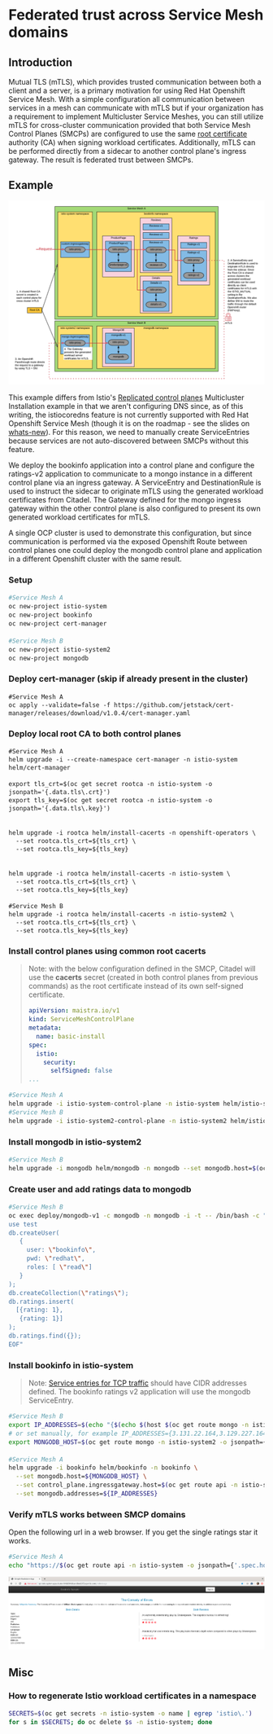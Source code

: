 # Federated trust across Service Mesh domains

## Introduction

Mutual TLS (mTLS), which provides trusted communication between both a client and a server, is a primary motivation for using Red Hat Openshift Service Mesh. With a simple configuration all communication between services in a mesh can communicate with mTLS but if your organization has a requirement to implement Multicluster Service Meshes, you can still utilize mTLS for cross-cluster communication provided that both Service Mesh Control Planes (SMCPs) are configured to use the same [root certificate](https://en.wikipedia.org/wiki/Root_certificate) authority (CA) when signing workload certificates. Additionally, mTLS can be performed directly from a sidecar to another control plane's ingress gateway. The result is federated trust between SMCPs.

## Example

![Federated trust](./documentation/pictures/federated-trust.png)

This example differs from Istio's [Replicated control planes](https://istio.io/latest/docs/setup/install/multicluster/gateways/) Multicluster Installation example in that we aren't configuring DNS since, as of this writing, the istiocoredns feature is not currently supported with Red Hat Openshift Service Mesh (though it is on the roadmap - see the slides on [whats-new](https://www.openshift.com/learn/whats-new)). For this reason, we need to manually create ServiceEntries because services are not auto-discovered between SMCPs without this feature.

We deploy the bookinfo application into a control plane and configure the ratings-v2 application to communicate to a mongo instance in a different control plane via an ingress gateway. A ServiceEntry and DestinationRule is used to instruct the sidecar to originate mTLS using the generated workload certificates from Citadel. The Gateway defined for the mongo ingress gateway within the other control plane is also configured to present its own generated workload certificates for mTLS.

A single OCP cluster is used to demonstrate this configuration, but since communication is performed via the exposed Openshift Route between control planes one could deploy the mongodb control plane and application in a different Openshift cluster with the same result.

### Setup

```sh
#Service Mesh A
oc new-project istio-system
oc new-project bookinfo
oc new-project cert-manager

#Service Mesh B
oc new-project istio-system2
oc new-project mongodb
```

### Deploy cert-manager (skip if already present in the cluster)

```shell
#Service Mesh A
oc apply --validate=false -f https://github.com/jetstack/cert-manager/releases/download/v1.0.4/cert-manager.yaml
```

### Deploy local root CA to both control planes

```shell
#Service Mesh A
helm upgrade -i --create-namespace cert-manager -n istio-system helm/cert-manager

export tls_crt=$(oc get secret rootca -n istio-system -o jsonpath='{.data.tls\.crt}')
export tls_key=$(oc get secret rootca -n istio-system -o jsonpath='{.data.tls\.key}')


helm upgrade -i rootca helm/install-cacerts -n openshift-operators \
  --set rootca.tls_crt=${tls_crt} \
  --set rootca.tls_key=${tls_key}


helm upgrade -i rootca helm/install-cacerts -n istio-system \
  --set rootca.tls_crt=${tls_crt} \
  --set rootca.tls_key=${tls_key}

#Service Mesh B
helm upgrade -i rootca helm/install-cacerts -n istio-system2 \
  --set rootca.tls_crt=${tls_crt} \
  --set rootca.tls_key=${tls_key}
```

### Install control planes using common root cacerts

> Note: with the below configuration defined in the SMCP, Citadel will use the **cacerts** secret (created in both control planes from previous commands) as the root certificate instead of its own self-signed certificate.
>
> ```yaml
> apiVersion: maistra.io/v1
> kind: ServiceMeshControlPlane
> metadata:
>   name: basic-install
> spec:
>   istio:
>     security:
>       selfSigned: false
> ...
> ```

```sh
#Service Mesh A
helm upgrade -i istio-system-control-plane -n istio-system helm/istio-system-control-plane
#Service Mesh B
helm upgrade -i istio-system2-control-plane -n istio-system2 helm/istio-system2-control-plane
```

### Install mongodb in istio-system2

```sh
#Service Mesh B
helm upgrade -i mongodb helm/mongodb -n mongodb --set mongodb.host=$(oc get route mongo -n istio-system2 -o jsonpath={.spec.host})
```

### Create user and add ratings data to mongodb

```sh
#Service Mesh B
oc exec deploy/mongodb-v1 -c mongodb -n mongodb -i -t -- /bin/bash -c "cat <<EOF | mongo -u admin -p redhat --authenticationDatabase admin
use test
db.createUser(
   {
     user: \"bookinfo\",
     pwd: \"redhat\",
     roles: [ \"read\"]
   }
);
db.createCollection(\"ratings\");
db.ratings.insert(
  [{rating: 1},
   {rating: 1}]
);
db.ratings.find({});
EOF"
```

### Install bookinfo in istio-system

> Note: [Service entries for TCP traffic](https://istio.io/latest/blog/2018/egress-tcp/#service-entries-for-tcp-traffic) should have CIDR addresses defined. The bookinfo ratings v2 application will use the mongodb ServiceEntry.

```sh
#Service Mesh B
export IP_ADDRESSES=$(echo "{$(echo $(host $(oc get route mongo -n istio-system2 -o jsonpath={'.spec.host'}) | cut -d" " -f4) | sed -e "s/ /,/g")}")
# or set manually, for example IP_ADDRESSES={3.131.22.164,3.129.227.164}
export MONGODB_HOST=$(oc get route mongo -n istio-system2 -o jsonpath={.spec.host})

#Service Mesh A
helm upgrade -i bookinfo helm/bookinfo -n bookinfo \
  --set mongodb.host=${MONGODB_HOST} \
  --set control_plane.ingressgateway.host=$(oc get route api -n istio-system -o jsonpath={'.spec.host'}) \
  --set mongodb.addresses=${IP_ADDRESSES}
```

### Verify mTLS works between SMCP domains

Open the following url in a web browser. If you get the single ratings star it works.

```sh
#Service Mesh A
echo "https://$(oc get route api -n istio-system -o jsonpath={'.spec.host'})/productpage"
```

![Bookinfo successful result](./documentation/pictures/bookinfo-result.png)

## Misc

### How to regenerate Istio workload certificates in a namespace

```sh
SECRETS=$(oc get secrets -n istio-system -o name | egrep 'istio\.')
for s in $SECRETS; do oc delete $s -n istio-system; done
```
